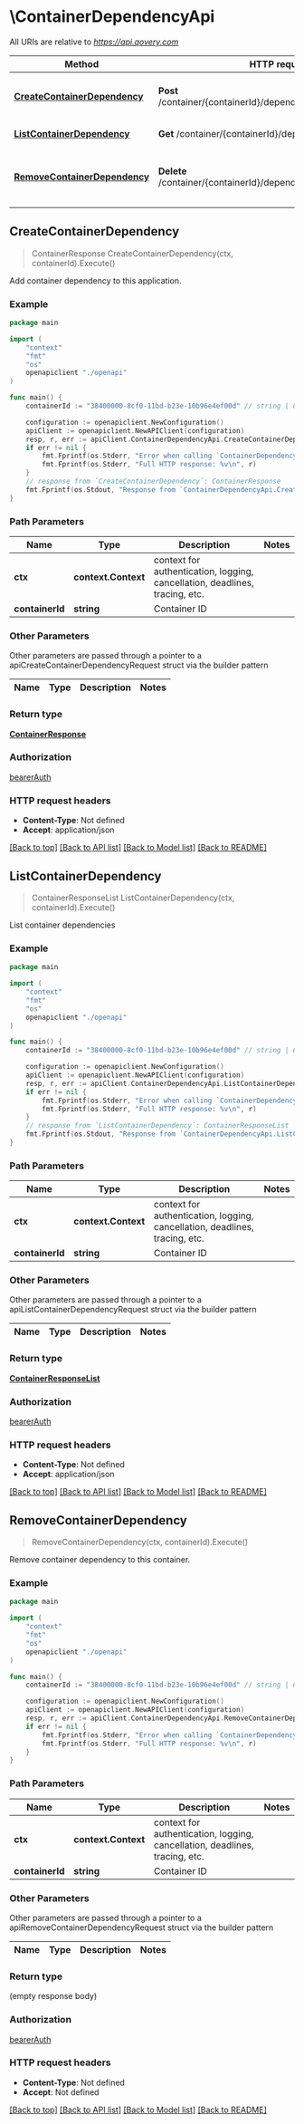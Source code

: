 # \ContainerDependencyApi

All URIs are relative to *https://api.qovery.com*

Method | HTTP request | Description
------------- | ------------- | -------------
[**CreateContainerDependency**](ContainerDependencyApi.md#CreateContainerDependency) | **Post** /container/{containerId}/dependency/{targetContainerId} | Add container dependency to this application.
[**ListContainerDependency**](ContainerDependencyApi.md#ListContainerDependency) | **Get** /container/{containerId}/dependency | List container dependencies
[**RemoveContainerDependency**](ContainerDependencyApi.md#RemoveContainerDependency) | **Delete** /container/{containerId}/dependency/{targetContainerId} | Remove container dependency to this container.



## CreateContainerDependency

> ContainerResponse CreateContainerDependency(ctx, containerId).Execute()

Add container dependency to this application.



### Example

```go
package main

import (
    "context"
    "fmt"
    "os"
    openapiclient "./openapi"
)

func main() {
    containerId := "38400000-8cf0-11bd-b23e-10b96e4ef00d" // string | Container ID

    configuration := openapiclient.NewConfiguration()
    apiClient := openapiclient.NewAPIClient(configuration)
    resp, r, err := apiClient.ContainerDependencyApi.CreateContainerDependency(context.Background(), containerId).Execute()
    if err != nil {
        fmt.Fprintf(os.Stderr, "Error when calling `ContainerDependencyApi.CreateContainerDependency``: %v\n", err)
        fmt.Fprintf(os.Stderr, "Full HTTP response: %v\n", r)
    }
    // response from `CreateContainerDependency`: ContainerResponse
    fmt.Fprintf(os.Stdout, "Response from `ContainerDependencyApi.CreateContainerDependency`: %v\n", resp)
}
```

### Path Parameters


Name | Type | Description  | Notes
------------- | ------------- | ------------- | -------------
**ctx** | **context.Context** | context for authentication, logging, cancellation, deadlines, tracing, etc.
**containerId** | **string** | Container ID | 

### Other Parameters

Other parameters are passed through a pointer to a apiCreateContainerDependencyRequest struct via the builder pattern


Name | Type | Description  | Notes
------------- | ------------- | ------------- | -------------


### Return type

[**ContainerResponse**](ContainerResponse.md)

### Authorization

[bearerAuth](../README.md#bearerAuth)

### HTTP request headers

- **Content-Type**: Not defined
- **Accept**: application/json

[[Back to top]](#) [[Back to API list]](../README.md#documentation-for-api-endpoints)
[[Back to Model list]](../README.md#documentation-for-models)
[[Back to README]](../README.md)


## ListContainerDependency

> ContainerResponseList ListContainerDependency(ctx, containerId).Execute()

List container dependencies

### Example

```go
package main

import (
    "context"
    "fmt"
    "os"
    openapiclient "./openapi"
)

func main() {
    containerId := "38400000-8cf0-11bd-b23e-10b96e4ef00d" // string | Container ID

    configuration := openapiclient.NewConfiguration()
    apiClient := openapiclient.NewAPIClient(configuration)
    resp, r, err := apiClient.ContainerDependencyApi.ListContainerDependency(context.Background(), containerId).Execute()
    if err != nil {
        fmt.Fprintf(os.Stderr, "Error when calling `ContainerDependencyApi.ListContainerDependency``: %v\n", err)
        fmt.Fprintf(os.Stderr, "Full HTTP response: %v\n", r)
    }
    // response from `ListContainerDependency`: ContainerResponseList
    fmt.Fprintf(os.Stdout, "Response from `ContainerDependencyApi.ListContainerDependency`: %v\n", resp)
}
```

### Path Parameters


Name | Type | Description  | Notes
------------- | ------------- | ------------- | -------------
**ctx** | **context.Context** | context for authentication, logging, cancellation, deadlines, tracing, etc.
**containerId** | **string** | Container ID | 

### Other Parameters

Other parameters are passed through a pointer to a apiListContainerDependencyRequest struct via the builder pattern


Name | Type | Description  | Notes
------------- | ------------- | ------------- | -------------


### Return type

[**ContainerResponseList**](ContainerResponseList.md)

### Authorization

[bearerAuth](../README.md#bearerAuth)

### HTTP request headers

- **Content-Type**: Not defined
- **Accept**: application/json

[[Back to top]](#) [[Back to API list]](../README.md#documentation-for-api-endpoints)
[[Back to Model list]](../README.md#documentation-for-models)
[[Back to README]](../README.md)


## RemoveContainerDependency

> RemoveContainerDependency(ctx, containerId).Execute()

Remove container dependency to this container.

### Example

```go
package main

import (
    "context"
    "fmt"
    "os"
    openapiclient "./openapi"
)

func main() {
    containerId := "38400000-8cf0-11bd-b23e-10b96e4ef00d" // string | Container ID

    configuration := openapiclient.NewConfiguration()
    apiClient := openapiclient.NewAPIClient(configuration)
    resp, r, err := apiClient.ContainerDependencyApi.RemoveContainerDependency(context.Background(), containerId).Execute()
    if err != nil {
        fmt.Fprintf(os.Stderr, "Error when calling `ContainerDependencyApi.RemoveContainerDependency``: %v\n", err)
        fmt.Fprintf(os.Stderr, "Full HTTP response: %v\n", r)
    }
}
```

### Path Parameters


Name | Type | Description  | Notes
------------- | ------------- | ------------- | -------------
**ctx** | **context.Context** | context for authentication, logging, cancellation, deadlines, tracing, etc.
**containerId** | **string** | Container ID | 

### Other Parameters

Other parameters are passed through a pointer to a apiRemoveContainerDependencyRequest struct via the builder pattern


Name | Type | Description  | Notes
------------- | ------------- | ------------- | -------------


### Return type

 (empty response body)

### Authorization

[bearerAuth](../README.md#bearerAuth)

### HTTP request headers

- **Content-Type**: Not defined
- **Accept**: Not defined

[[Back to top]](#) [[Back to API list]](../README.md#documentation-for-api-endpoints)
[[Back to Model list]](../README.md#documentation-for-models)
[[Back to README]](../README.md)

